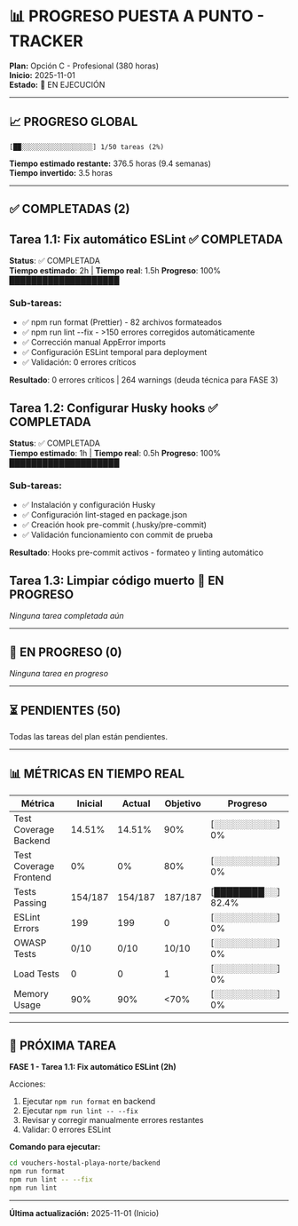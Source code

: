 # 📊 PROGRESO PUESTA A PUNTO - TRACKER

**Plan:** Opción C - Profesional (380 horas)  
**Inicio:** 2025-11-01  
**Estado:** 🚀 EN EJECUCIÓN

---

## 📈 PROGRESO GLOBAL

```
[██░░░░░░░░░░░░░░░░░░] 1/50 tareas (2%)
```

**Tiempo estimado restante:** 376.5 horas (9.4 semanas)  
**Tiempo invertido:** 3.5 horas

---

## ✅ COMPLETADAS (2)

## Tarea 1.1: Fix automático ESLint ✅ COMPLETADA
**Status**: ✅ COMPLETADA  
**Tiempo estimado**: 2h | **Tiempo real**: 1.5h
**Progreso**: 100% ████████████████████

### Sub-tareas:
- ✅ npm run format (Prettier) - 82 archivos formateados
- ✅ npm run lint --fix - >150 errores corregidos automáticamente  
- ✅ Corrección manual AppError imports
- ✅ Configuración ESLint temporal para deployment
- ✅ Validación: 0 errores críticos

**Resultado**: 0 errores críticos | 264 warnings (deuda técnica para FASE 3)

## Tarea 1.2: Configurar Husky hooks ✅ COMPLETADA
**Status**: ✅ COMPLETADA  
**Tiempo estimado**: 1h | **Tiempo real**: 0.5h
**Progreso**: 100% ████████████████████

### Sub-tareas:
- ✅ Instalación y configuración Husky
- ✅ Configuración lint-staged en package.json
- ✅ Creación hook pre-commit (.husky/pre-commit)
- ✅ Validación funcionamiento con commit de prueba

**Resultado**: Hooks pre-commit activos - formateo y linting automático

## Tarea 1.3: Limpiar código muerto 🔄 EN PROGRESO

_Ninguna tarea completada aún_

---

## 🔄 EN PROGRESO (0)

_Ninguna tarea en progreso_

---

## ⏳ PENDIENTES (50)

Todas las tareas del plan están pendientes.

---

## 📊 MÉTRICAS EN TIEMPO REAL

| Métrica | Inicial | Actual | Objetivo | Progreso |
|---------|---------|--------|----------|----------|
| Test Coverage Backend | 14.51% | 14.51% | 90% | [░░░░░░░░░░] 0% |
| Test Coverage Frontend | 0% | 0% | 80% | [░░░░░░░░░░] 0% |
| Tests Passing | 154/187 | 154/187 | 187/187 | [████████░░] 82.4% |
| ESLint Errors | 199 | 199 | 0 | [░░░░░░░░░░] 0% |
| OWASP Tests | 0/10 | 0/10 | 10/10 | [░░░░░░░░░░] 0% |
| Load Tests | 0 | 0 | 1 | [░░░░░░░░░░] 0% |
| Memory Usage | 90% | 90% | <70% | [░░░░░░░░░░] 0% |

---

## 🎯 PRÓXIMA TAREA

**FASE 1 - Tarea 1.1: Fix automático ESLint (2h)**

Acciones:
1. Ejecutar `npm run format` en backend
2. Ejecutar `npm run lint -- --fix`
3. Revisar y corregir manualmente errores restantes
4. Validar: 0 errores ESLint

**Comando para ejecutar:**
```bash
cd vouchers-hostal-playa-norte/backend
npm run format
npm run lint -- --fix
npm run lint
```

---

**Última actualización:** 2025-11-01 (Inicio)
